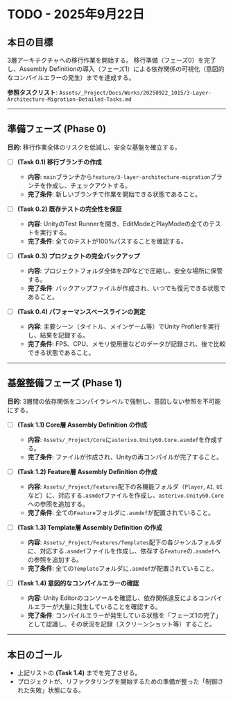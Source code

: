 # TODO - 2025年9月22日

## 本日の目標
3層アーキテクチャへの移行作業を開始する。
移行準備（フェーズ0）を完了し、Assembly Definitionの導入（フェーズ1）による依存関係の可視化（意図的なコンパイルエラーの発生）までを達成する。

**参照タスクリスト**: `Assets/_Project/Docs/Works/20250922_1015/3-Layer-Architecture-Migration-Detailed-Tasks.md`

---

## 準備フェーズ (Phase 0)
**目的**: 移行作業全体のリスクを低減し、安全な基盤を確立する。

-   [ ] **(Task 0.1) 移行ブランチの作成**
    -   **内容**: `main`ブランチから`feature/3-layer-architecture-migration`ブランチを作成し、チェックアウトする。
    -   **完了条件**: 新しいブランチで作業を開始できる状態であること。

-   [ ] **(Task 0.2) 既存テストの完全性を保証**
    -   **内容**: UnityのTest Runnerを開き、EditModeとPlayModeの全てのテストを実行する。
    -   **完了条件**: 全てのテストが100%パスすることを確認する。

-   [ ] **(Task 0.3) プロジェクトの完全バックアップ**
    -   **内容**: プロジェクトフォルダ全体をZIPなどで圧縮し、安全な場所に保管する。
    -   **完了条件**: バックアップファイルが作成され、いつでも復元できる状態であること。

-   [ ] **(Task 0.4) パフォーマンスベースラインの測定**
    -   **内容**: 主要シーン（タイトル、メインゲーム等）でUnity Profilerを実行し、結果を記録する。
    -   **完了条件**: FPS、CPU、メモリ使用量などのデータが記録され、後で比較できる状態であること。

---

## 基盤整備フェーズ (Phase 1)
**目的**: 3層間の依存関係をコンパイラレベルで強制し、意図しない参照を不可能にする。

-   [ ] **(Task 1.1) Core層 Assembly Definition の作成**
    -   **内容**: `Assets/_Project/Core`に`asterivo.Unity60.Core.asmdef`を作成する。
    -   **完了条件**: ファイルが作成され、Unityの再コンパイルが完了すること。

-   [ ] **(Task 1.2) Feature層 Assembly Definition の作成**
    -   **内容**: `Assets/_Project/Features`配下の各機能フォルダ（`Player`, `AI`, `UI`など）に、対応する`.asmdef`ファイルを作成し、`asterivo.Unity60.Core`への参照を追加する。
    -   **完了条件**: 全ての`Feature`フォルダに`.asmdef`が配置されていること。

-   [ ] **(Task 1.3) Template層 Assembly Definition の作成**
    -   **内容**: `Assets/_Project/Features/Templates`配下の各ジャンルフォルダに、対応する`.asmdef`ファイルを作成し、依存する`Feature`の`.asmdef`への参照を追加する。
    -   **完了条件**: 全ての`Template`フォルダに`.asmdef`が配置されていること。

-   [ ] **(Task 1.4) 意図的なコンパイルエラーの確認**
    -   **内容**: Unity Editorのコンソールを確認し、依存関係違反によるコンパイルエラーが大量に発生していることを確認する。
    -   **完了条件**: コンパイルエラーが発生している状態を「フェーズ1の完了」として認識し、その状況を記録（スクリーンショット等）すること。

---

## 本日のゴール
-   上記リストの **(Task 1.4)** までを完了させる。
-   プロジェクトが、リファクタリングを開始するための準備が整った「制御された失敗」状態になる。